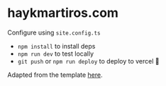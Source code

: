 # haykmartiros.com

Configure using `site.config.ts`

* `npm install` to install deps
* `npm run dev` to test locally
* `git push` or `npm run deploy` to deploy to vercel 💪

Adapted from the template [here](https://transitivebullsh.it/nextjs-notion-starter-kit).
